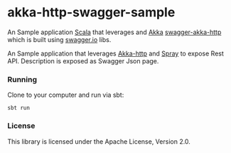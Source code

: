 # akka-http-swagger-sample

An Sample application [Scala](scala-lang.org) that leverages  and [Akka](akka.io) 
[swagger-akka-http](https://github.com/swagger-akka-http/swagger-akka-http) which is built using [swagger.io](http://swagger.io/) libs.

An Sample application that leverages [Akka-http](akka.io) and [Spray](spray.io) to expose Rest API. 
Description is exposed as Swagger Json page.
 
 
### Running
Clone to your computer and run via sbt:

```
sbt run
```

### License
This library is licensed under the Apache License, Version 2.0.
